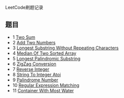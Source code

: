 LeetCode刷题记录

## 题目

- 1 [Two Sum](https://github.com/Chunar5354/some_notes/blob/master/leetcode/problems/TwoSum.md)
- 2 [Add Two Numbers](https://github.com/Chunar5354/some_notes/blob/master/leetcode/problems/AddTwoNumbers.md)
- 3 [Longest Substring Without Repeating Characters](https://github.com/Chunar5354/some_notes/blob/master/leetcode/problems/LongestSubstringWithoutRepeatingCharacters.md)
- 4 [Median Of Two Sorted Array](https://github.com/Chunar5354/some_notes/blob/master/leetcode/problems/MedianOfTwoSortedArrays.md)
- 5 [Longest Palindromic Substring](https://github.com/Chunar5354/some_notes/blob/master/leetcode/problems/LongestPalindromicSubstring.md)
- 6 [ZigZag Conversion](https://github.com/Chunar5354/some_notes/blob/master/leetcode/problems/ZigZagConversion.md)
- 7 [Reverse Integer](https://github.com/Chunar5354/some_notes/blob/master/leetcode/problems/ReverseInteger.md)
- 8 [String To Integer Atoi](https://github.com/Chunar5354/some_notes/blob/master/leetcode/problems/StringToIntegerAtoi.md)
- 9 [Palindrome Number](https://github.com/Chunar5354/some_notes/blob/master/leetcode/problems/PalindromeNumber.md)
- 10 [Regular Expression Matching](https://github.com/Chunar5354/some_notes/blob/master/leetcode/problems/RegularExpressionMatching.md)
- 11 [Container With Most Water](https://github.com/Chunar5354/some_notes/blob/master/leetcode/problems/ContainerWithMostWater.md)
